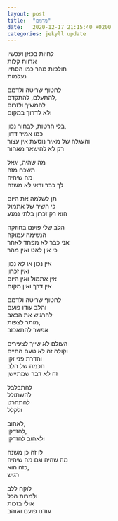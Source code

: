 ```yaml
---
layout: post
title:  "מדמם"
date:   2020-12-17 21:15:40 +0200
categories: jekyll update
---
```


לחיות בכאן ועכשיו  
אדוות קלות  
חולפות מהר כמו הסתיו  
נעלמות

לחטוף שריטה ולדמם  
להתעלם, להתקדם,  
להמשיך ולזרום  
ולא לדרוך במקום

בלי חרטות, לבחור נכון,  
כמו אמיר דדון  
והעגלה של מאיר נוסעת אין עצור  
רק לא להישאר מאחור

מה שהיה, יגאל  
תשכח מזה  
מה שיהיה  
לך כבר ודאי לא משנה

תן לשלמה את היום  
כי השיר של אתמול  
הוא רק זכרון בלתי נמנע

הלב שלי פועם בחוזקה  
הנשימה עמוקה  
אני כבר לא מפחד לאחר  
כי אין לאט ואין מהר

אין נכון או לא נכון  
ואין זכרון  
אין אתמול ואין היום  
אין דרך ואין מקום

לחטוף שריטה ולדמם  
והלב עודו פועם  
להרגיש את הכאב  
מותר לצפות,  
אפשר להתאכזב

העולם לא שייך לצעירים  
וקולה זה לא טעם החיים  
והדרת פני זקן  
חכמה של הלב  
זה לא דבר שמתיישן

להתבלבל  
להשתולל  
להתחרט  
ולקלל

לאהוב,  
להזדקן,  
ולאהוב להזדקן

לו זה כן משנה  
מה שהיה וגם מה שיהיה  
כזה הוא,  
רגיש

לוקח ללב  
ולמרות הכל  
אולי בזכות  
עודנו פועם ואוהב
